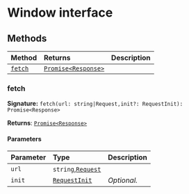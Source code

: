 # Window interface













## Methods

| Method	   |  Returns	| Description|
|:-------------|:-------|:-----------|
|[`fetch`](#fetch)      | [`Promise<Response>`](../es6-promise/promise.md) |  |




### fetch



**Signature:** `fetch(url: string|Request,init?: RequestInit): Promise<Response>`

**Returns**: [`Promise<Response>`](../es6-promise/promise.md)



#### Parameters


| Parameter	   | Type    | Description |
|:-------------|:---------------|:------------|
| `url`    | `string`,[`Request`](../whatwg-fetch/request.md) |  |
| `init`    | [`RequestInit`](../whatwg-fetch/requestinit.md) | _Optional._ |

